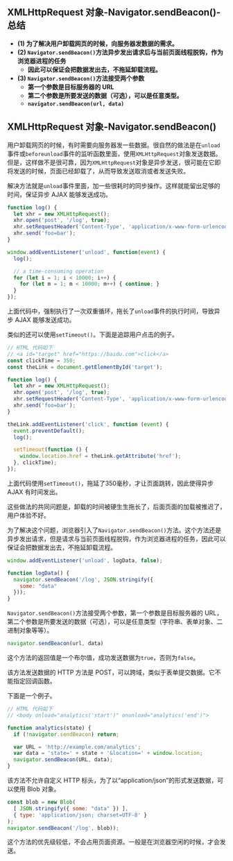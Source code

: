 ## XMLHttpRequest 对象-Navigator.sendBeacon()-总结

- **(1) 为了解决用户卸载网页的时候，向服务器发数据的需求。**
- **(2) `Navigator.sendBeacon()`方法异步发出请求后与当前页面线程脱钩，作为浏览器进程的任务**
  - **因此可以保证会把数据发出去，不拖延卸载流程。**
- **(3) `Navigator.sendBeacon()`方法接受两个参数**
  - **第一个参数是目标服务器的 URL**
  - **第二个参数是所要发送的数据（可选），可以是任意类型。**
  - **`navigator.sendBeacon(url, data)`**

## XMLHttpRequest 对象-Navigator.sendBeacon()

用户卸载网页的时候，有时需要向服务器发一些数据。很自然的做法是在`unload`事件或`beforeunload`事件的监听函数里面，使用`XMLHttpRequest`对象发送数据。但是，这样做不是很可靠，因为`XMLHttpRequest`对象是异步发送，很可能在它即将发送的时候，页面已经卸载了，从而导致发送取消或者发送失败。

解决方法就是`unload`事件里面，加一些很耗时的同步操作。这样就能留出足够的时间，保证异步 AJAX 能够发送成功。

```javascript
function log() {
  let xhr = new XMLHttpRequest();
  xhr.open('post', '/log', true);
  xhr.setRequestHeader('Content-Type', 'application/x-www-form-urlencoded');
  xhr.send('foo=bar');
}

window.addEventListener('unload', function(event) {
  log();

  // a time-consuming operation
  for (let i = 1; i < 10000; i++) {
    for (let m = 1; m < 10000; m++) { continue; }
  }
});
```

上面代码中，强制执行了一次双重循环，拖长了`unload`事件的执行时间，导致异步 AJAX 能够发送成功。

类似的还可以使用`setTimeout()`。下面是追踪用户点击的例子。

```javascript
// HTML 代码如下
// <a id="target" href="https://baidu.com">click</a>
const clickTime = 350;
const theLink = document.getElementById('target');

function log() {
  let xhr = new XMLHttpRequest();
  xhr.open('post', '/log', true);
  xhr.setRequestHeader('Content-Type', 'application/x-www-form-urlencoded');
  xhr.send('foo=bar');
}

theLink.addEventListener('click', function (event) {
  event.preventDefault();
  log();

  setTimeout(function () {
    window.location.href = theLink.getAttribute('href');
  }, clickTime);
});
```

上面代码使用`setTimeout()`，拖延了350毫秒，才让页面跳转，因此使得异步 AJAX 有时间发出。

这些做法的共同问题是，卸载的时间被硬生生拖长了，后面页面的加载被推迟了，用户体验不好。

为了解决这个问题，浏览器引入了`Navigator.sendBeacon()`方法。这个方法还是异步发出请求，但是请求与当前页面线程脱钩，作为浏览器进程的任务，因此可以保证会把数据发出去，不拖延卸载流程。

```javascript
window.addEventListener('unload', logData, false);

function logData() {
  navigator.sendBeacon('/log', JSON.stringify({
    some: "data"
  }));
}
```

`Navigator.sendBeacon()`方法接受两个参数，第一个参数是目标服务器的 URL，第二个参数是所要发送的数据（可选），可以是任意类型（字符串、表单对象、二进制对象等等）。

```javascript
navigator.sendBeacon(url, data)
```

这个方法的返回值是一个布尔值，成功发送数据为`true`，否则为`false`。

该方法发送数据的 HTTP 方法是 POST，可以跨域，类似于表单提交数据。它不能指定回调函数。

下面是一个例子。

```javascript
// HTML 代码如下
// <body onload="analytics('start')" onunload="analytics('end')">

function analytics(state) {
  if (!navigator.sendBeacon) return;

  var URL = 'http://example.com/analytics';
  var data = 'state=' + state + '&location=' + window.location;
  navigator.sendBeacon(URL, data);
}
```

该方法不允许自定义 HTTP 标头，为了以“application/json”的形式发送数据，可以使用 Blob 对象。

```javascript
const blob = new Blob(
  [ JSON.stringify({ some: "data" }) ],
  { type: 'application/json; charset=UTF-8' }
);
navigator.sendBeacon('/log', blob));
```

这个方法的优先级较低，不会占用页面资源。一般是在浏览器空闲的时候，才会发送。
